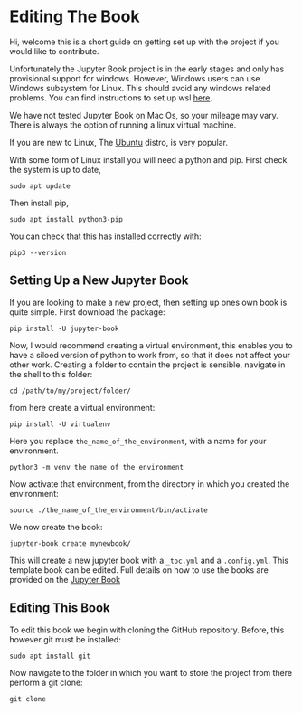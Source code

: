 # Editing The Book

Hi, welcome this is a short guide on getting set up with the project if you would like to contribute.

Unfortunately the Jupyter Book project is in the early stages and only has provisional support for windows. However, Windows users can use Windows subsystem for Linux. This should avoid any windows related problems. You can find instructions to set up wsl [here]( https://docs.microsoft.com/en-us/windows/wsl/install). 

We have not tested Jupyter Book on Mac Os, so your mileage may vary. There is always the option of running a linux virtual machine. 

If you are new to Linux, The [Ubuntu](https://ubuntu.com/wsl) distro, is very popular.

With some form of Linux install you will need a python and pip. 
First check the system is up to date,
```{shell}
sudo apt update
```
Then install pip,
```{shell}
sudo apt install python3-pip
```
You can check that this has installed correctly with:
```{shell}
pip3 --version
```
## Setting Up a New Jupyter Book
If you are looking to make a new project, then setting up ones own book is quite simple. 
First download the package:
```{shell}
pip install -U jupyter-book 
```
Now, I would recommend creating a virtual environment, this enables you to have a siloed version of python to work from, so that it does not affect your other work. 
Creating a folder to contain the project is sensible, navigate in the shell to this folder:
```{shell}
cd /path/to/my/project/folder/
```
from here create a virtual environment:
```{shell}
pip install -U virtualenv
```
Here you replace `the_name_of_the_environment`, with a name for your environment.
```{shell}
python3 -m venv the_name_of_the_environment
```
Now activate that environment, from the directory in which you created the environment:
```{shell} 
source ./the_name_of_the_environment/bin/activate
```
We now create the book: 
```{shell}
jupyter-book create mynewbook/ 
```
This will create a new jupyter book with a `_toc.yml` and a `.config.yml`. 
This template book can be edited. Full details on how to use the books are provided on the [Jupyter Book](https://jupyterbook.org/en/stable/start/your-first-book.html)

## Editing This Book 

To edit this book we begin with cloning the GitHub repository. Before, this however git must be installed: 
```{shell} 
sudo apt install git 
```

Now navigate to the folder in which you want to store the project from there 
perform a git clone:
```{shell}
git clone 